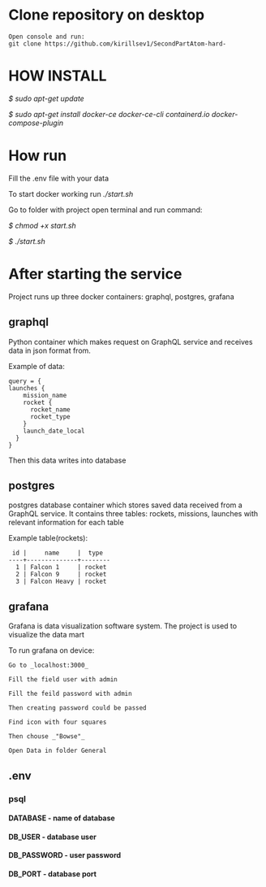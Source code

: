 # Clone repository on desktop
    Open console and run:
    git clone https://github.com/kirillsev1/SecondPartAtom-hard-

# HOW INSTALL
_$ sudo apt-get update_

_$ sudo apt-get install docker-ce docker-ce-cli containerd.io docker-compose-plugin_

# How run
Fill the .env file with your data

To start docker working run _./start.sh_

Go to folder with project open terminal and run command:

_$ chmod +x start.sh_

_$ ./start.sh_

# After starting the service
Project runs up three docker containers: graphql, postgres, grafana
## graphql

Python container which makes request on GraphQL service
and receives data in json format from. 

Example of data:

    query = {
    launches {
        mission_name
        rocket {
          rocket_name
          rocket_type
        }
        launch_date_local
      }
    }

Then this data writes into database

## postgres
postgres database container which stores saved data received from a GraphQL 
service. It contains three tables: rockets, missions, launches with 
relevant information for each table

Example table(rockets):

     id |     name     |  type  
    ----+--------------+--------
      1 | Falcon 1     | rocket
      2 | Falcon 9     | rocket
      3 | Falcon Heavy | rocket

## grafana
Grafana is data visualization software system. 
The project is used to visualize the data mart

To run grafana on device:

    Go to _localhost:3000_

    Fill the field user with admin

    Fill the feild password with admin

    Then creating password could be passed

    Find icon with four squares

    Then chouse _"Bowse"_

    Open Data in folder General

## .env
### psql
#### DATABASE - name of database
#### DB_USER - database user
#### DB_PASSWORD - user password
#### DB_PORT - database port

